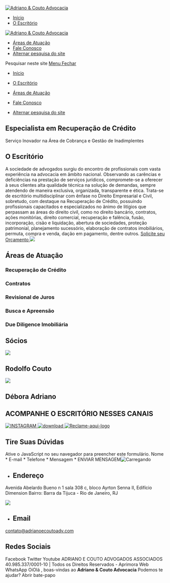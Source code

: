 [![Adriano & Couto Advocacia](https://adrianoecoutoadv.com.br/wp-content/uploads/2022/10/logo.png)](https://adrianoecoutoadv.com.br/)
  * [Início](https://adrianoecoutoadv.com.br/)
  * [O Escritório](https://adrianoecoutoadv.com.br/o-escritorio/)


[![Adriano & Couto Advocacia](https://adrianoecoutoadv.com.br/wp-content/uploads/2022/10/logo.png)](https://adrianoecoutoadv.com.br/)
  * [Áreas de Atuação](https://adrianoecoutoadv.com.br/#areas-de-atuacao)
  * [Fale Conosco](https://adrianoecoutoadv.com.br/fale-conosco/)
  * [Alternar pesquisa do site](https://adrianoecoutoadv.com.br/)


Pesquisar neste site
[ Menu Fechar ](https://adrianoecoutoadv.com.br/#mobile-menu-toggle)
  * [Início](https://adrianoecoutoadv.com.br/)
  * [O Escritório](https://adrianoecoutoadv.com.br/o-escritorio/)


  * [Áreas de Atuação](https://adrianoecoutoadv.com.br/#areas-de-atuacao)
  * [Fale Conosco](https://adrianoecoutoadv.com.br/fale-conosco/)
  * [Alternar pesquisa do site](https://adrianoecoutoadv.com.br/)


## Especialista em Recuperação de Crédito
Serviço Inovador na Área de Cobrança e Gestão de Inadimplentes
## O Escritório
A sociedade de advogados surgiu do encontro de profissionais com vasta experiência na advocacia em âmbito nacional. Observando as carências e deficiências na prestação de serviços jurídicos, compromete-se a oferecer à seus clientes alta qualidade técnica na solução de demandas, sempre atendendo de maneira exclusiva, organizada, transparente e ética. Trata-se de escritório multidisciplinar com ênfase no Direito Empresarial e Civil, sobretudo, com destaque na Recuperação de Crédito, possuindo profissionais capacitados e especializados no ânimo de litígios que perpassam as áreas do direito civil, como no direito bancário, contratos, ações monitórias, direito comercial, recuperação e falência, fusão, incorporação, cisão e liquidação, abertura de sociedades, proteção patrimonial, planejamento sucessório, elaboração de contratos imobiliários, permuta, compra e venda, dação em pagamento, dentre outros.
[ Solicite seu Orçamento ](https://api.whatsapp.com/send?phone=5521974452474)
![](https://adrianoecoutoadv.com.br/wp-content/uploads/2022/10/5d937d475780623f48b04a7c6c4e14a9.webp)
## Áreas de Atuação
###  Recuperação de Crédito 
###  Contratos 
###  Revisional de Juros 
###  Busca e Apreensão 
###  Due Diligence Imobiliária 
## Sócios
![](https://adrianoecoutoadv.com.br/wp-content/uploads/2023/05/rodolgo-683x1024.jpeg)
## Rodolfo Couto
![](https://adrianoecoutoadv.com.br/wp-content/uploads/2023/05/adriana-682x1024.jpeg)
## Débora Adriano
## ACOMPANHE O ESCRITÓRIO NESSES CANAIS 
[ ![INSTAGRAM](https://adrianoecoutoadv.com.br/wp-content/uploads/elementor/thumbs/INSTAGRAM-rcvarss6uau3jnf2nv913equx2hn7js1ebrpt0akry.webp) ](https://www.instagram.com/adrianoecoutoadvogados/)
[ ![download](https://adrianoecoutoadv.com.br/wp-content/uploads/elementor/thumbs/download-rcvas18qjt5og52sagwo7um09jby4tpmfhn34hy17y.png) ](https://br.linkedin.com/company/adrianoecoutoadv)
[ ![Reclame-aqui-logo](https://adrianoecoutoadv.com.br/wp-content/uploads/elementor/thumbs/Reclame-aqui-logo-scaled-rcvarvlul6qdwha4jgrfj0tqh2lb8kuidivcrpyyge.png) ](https://www.reclameaqui.com.br/empresa/adriano-e-couto-advogados-associados/)
## Tire Suas Dúvidas
Ative o JavaScript no seu navegador para preencher este formulário.
Nome *
E-mail *
Telefone *
Mensagem *
ENVIAR MENSAGEM![Carregando](https://adrianoecoutoadv.com.br/wp-content/plugins/wpforms-lite/assets/images/submit-spin.svg)
  * ## Endereço
Avenida Abelardo Bueno n 1 sala 308 c, bloco Ayrton Senna II, Edifício Dimension Bairro: Barra da Tijuca - Rio de Janeiro, RJ


![](https://adrianoecoutoadv.com.br/wp-content/uploads/2022/10/logo-1.png)
  * ## Email
contato@adrianoecoutoadv.com


## Redes Sociais
Facebook Twitter Youtube
ADRIANO E COUTO ADVOGADOS ASSOCIADOS 40.985.337/0001-10 | Todos os Direitos Reservados - Aprimora Web 
[](https://adrianoecoutoadv.com.br/)
WhatsApp
OiOlá , boas-vindas ao **Adriano & Couto Advocacia**
Podemos te ajudar?
Abrir bate-papo
